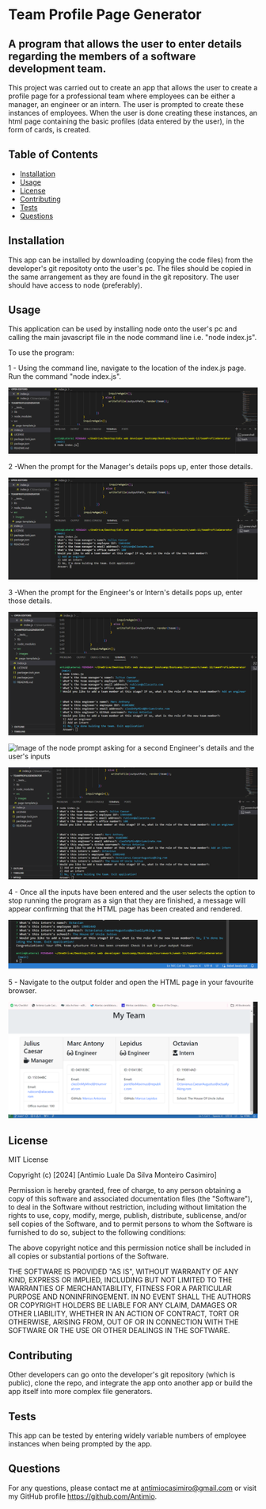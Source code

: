 # Team Profile Page Generator
  
## A program that allows the user to enter details regarding the members of a software development team.

This project was carried out to create an app that allows the user to create a profile page for a professional team where employees can be either a manager, an engineer or an intern. The user is prompted to create these instances of employees. When the user is done creating these instances, an html page containing the basic profiles (data entered by the user), in the form of cards, is created.
  
## Table of Contents
  
- [Installation](#installation)
- [Usage](#usage)
- [License](#license)
- [Contributing](#contributing)
- [Tests](#tests)
- [Questions](#questions)
  
## Installation
  
This app can be installed by downloading (copying the code files) from the developer's git repositoty onto the user's pc. The files should be copied in the same arrangement as they are found in the git repository. The user should have access to node (preferably).
  
## Usage

This application can be used by installing node onto the user's pc and calling the main javascript file in the node command line i.e. "node index.js".

To use the program:

1 - Using the command line, navigate to the location of the index.js page. Run the command "node index.js".

![Image of the path to the index.js file](./src/images/1.png)

2 -When the prompt for the Manager's details pops up, enter those details.

![Image of the node prompt asking for the Manager's details and the user's inputs](./src/images/2.png)

3 -When the prompt for the Engineer's or Intern's details pops up, enter those details.

![Image of the node prompt asking for the first Engineer's details and the user's inputs](./src/images/3.png)

![Image of the node prompt asking for a second Engineer's details and the user's inputs](./src/images/3.5.png.png)

![Image of the node prompt asking for an Intern's details and the user's inputs](./src/images/4.png)

4 - Once all the inputs have been entered and the user selects the option to stop running the program as a sign that they are finished, a message will appear confirming that the HTML page has been created and rendered.

![Image of the message apprising the user that the HTML page has been created](./src/images/5.png)

5 - Navigate to the output folder and open the HTML page in your favourite browser.

![Image of the rendered HTML page](./src/images/6.png)

  
## License
  
MIT License

Copyright (c) [2024] [Antimio Luale Da Silva Monteiro Casimiro]

Permission is hereby granted, free of charge, to any person obtaining a copy
of this software and associated documentation files (the "Software"), to deal
in the Software without restriction, including without limitation the rights
to use, copy, modify, merge, publish, distribute, sublicense, and/or sell
copies of the Software, and to permit persons to whom the Software is
furnished to do so, subject to the following conditions:

The above copyright notice and this permission notice shall be included in all
copies or substantial portions of the Software.

THE SOFTWARE IS PROVIDED "AS IS", WITHOUT WARRANTY OF ANY KIND, EXPRESS OR
IMPLIED, INCLUDING BUT NOT LIMITED TO THE WARRANTIES OF MERCHANTABILITY,
FITNESS FOR A PARTICULAR PURPOSE AND NONINFRINGEMENT. IN NO EVENT SHALL THE
AUTHORS OR COPYRIGHT HOLDERS BE LIABLE FOR ANY CLAIM, DAMAGES OR OTHER
LIABILITY, WHETHER IN AN ACTION OF CONTRACT, TORT OR OTHERWISE, ARISING FROM,
OUT OF OR IN CONNECTION WITH THE SOFTWARE OR THE USE OR OTHER DEALINGS IN THE
SOFTWARE.
  
## Contributing
  
Other developers can go onto the developer's git repository (which is public), clone the repo, and integrate the app onto another app or build the app itself into more complex file generators.
  
## Tests
  
This app can be tested by entering widely variable numbers of employee instances when being prompted by the app. 
  
## Questions
  
For any questions, please contact me at antimiocasimiro@gmail.com or visit my GitHub profile https://github.com/Antimio.